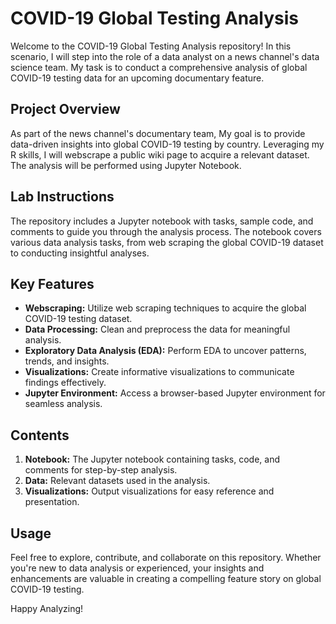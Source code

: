 # COVID-19 Global Testing Analysis

Welcome to the COVID-19 Global Testing Analysis repository! In this scenario, I will step into the role of a data analyst on a news channel's data science team. My task is to conduct a comprehensive analysis of global COVID-19 testing data for an upcoming documentary feature.

## Project Overview

As part of the news channel's documentary team, My goal is to provide data-driven insights into global COVID-19 testing by country. Leveraging my R skills, I will webscrape a public wiki page to acquire a relevant dataset. The analysis will be performed using Jupyter Notebook.

## Lab Instructions

The repository includes a Jupyter notebook with tasks, sample code, and comments to guide you through the analysis process. The notebook covers various data analysis tasks, from web scraping the global COVID-19 dataset to conducting insightful analyses.

## Key Features

- **Webscraping:** Utilize web scraping techniques to acquire the global COVID-19 testing dataset.
- **Data Processing:** Clean and preprocess the data for meaningful analysis.
- **Exploratory Data Analysis (EDA):** Perform EDA to uncover patterns, trends, and insights.
- **Visualizations:** Create informative visualizations to communicate findings effectively.
- **Jupyter Environment:** Access a browser-based Jupyter environment for seamless analysis.

## Contents

1. **Notebook:** The Jupyter notebook containing tasks, code, and comments for step-by-step analysis.
2. **Data:** Relevant datasets used in the analysis.
3. **Visualizations:** Output visualizations for easy reference and presentation.

## Usage

Feel free to explore, contribute, and collaborate on this repository. Whether you're new to data analysis or experienced, your insights and enhancements are valuable in creating a compelling feature story on global COVID-19 testing.

Happy Analyzing!


